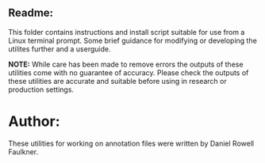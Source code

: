 ## Readme:

This folder contains instructions and install script suitable for use from a Linux terminal prompt. Some brief guidance for modifying or developing the utilites further and a userguide.

**NOTE:** While care has been made to remove errors the outputs of these utilities come with no guarantee of accuracy. Please check the outputs of these utilities are accurate and suitable before using in research or production settings.

# Author:

These utilities for working on annotation files were written by Daniel Rowell Faulkner.
